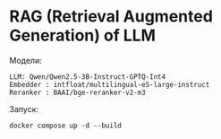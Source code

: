 # RAG (Retrieval Augmented Generation) of LLM

Модели:
```
LLM: Qwen/Qwen2.5-3B-Instruct-GPTQ-Int4
Embedder : intfloat/multilingual-e5-large-instruct
Reranker : BAAI/bge-reranker-v2-m3
```

Запуск:
```
docker compose up -d --build
```